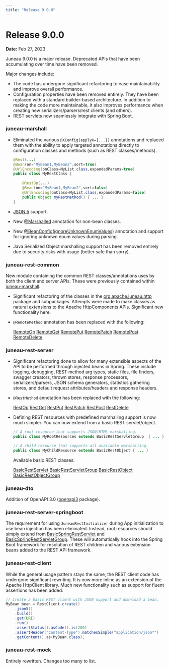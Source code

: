 ```yaml
---
title: "Release 9.0.0"
---
```


# Release 9.0.0

**Date:** Feb 27, 2023

Juneau 9.0.0 is a major release.
Deprecated APIs that have been accumulating over time have been removed.

Major changes include:

- The code has undergone significant refactoring to ease maintainability and improve overall performance.
- Configuration properties have been removed entirely.
  They have been replaced with a standard builder-based architecture.
  In addition to making the code more maintainable, it also improves performance when creating new serializers/parsers/rest clients (and others).
- REST servlets now seamlessly integrate with Spring Boot.

### juneau-marshall

- Eliminated the various `@XConfig(applyX={...})` annotations and replaced them with the ability to apply targeted annotations directly to configuration classes and methods (such as REST classes/methods).

  ```java
  @Rest(...)
  @Bean(on="MyBean1,MyBean2",sort=true)
  @UrlEncoding(onClass=MyList.class,expandedParams=true)
  public class MyRestClass {
      
      @RestOp(...)
      @Bean(on="MyBean1,MyBean2",sort=false)
      @UrlEncoding(onClass=MyList.class,expandedParams=false)
      public Object myRestMethod() { ... }
  }
  ```

- <a href="/site/apidocs/org/apache/juneau/marshaller/Json5.html" target="_blank">JSON 5</a> support.
- New <a href="/site/apidocs/org/apache/juneau/annotation/Marshalled.html" target="_blank">@Marshalled</a> annotation for non-bean classes.
- New [@BeanConfig(ignoreUnknownEnumValues)](API_DOCS/org/apache/juneau/annotation/BeanConfig.html#ignoreUnknownEnumValues()) annotation and support for ignoring unknown enum values during parsing.
- Java Serialized Object marshalling support has been removed entirely due to security risks with usage (better safe than sorry).

### juneau-rest-common

New module containing the common REST classes/annotations uses by both the client and server APIs.
These were previously contained within [juneau-marshall](/docs/topics/JuneauMarshallBasics).

- Significant refactoring of the classes in the <a href="/site/apidocs/org/apache/juneau/http/package-summary.html" target="_blank">org.apache.juneau.http</a> package and subpackages.
  Attempts were made to make classes as natural extensions to the Apache HttpComponents APIs.
  Significant new functionality here.
- `@RemoteMethod` annotation has been replaced with the following:

  <tree>
  <node-0><java-annotation><a href="/site/apidocs/org/apache/juneau/http/remote/RemoteOp.html" target="_blank">RemoteOp</a></java-annotation></node-0>
  <node-0><java-annotation><a href="/site/apidocs/org/apache/juneau/http/remote/RemoteGet.html" target="_blank">RemoteGet</a></java-annotation></node-0>
  <node-0><java-annotation><a href="/site/apidocs/org/apache/juneau/http/remote/RemotePut.html" target="_blank">RemotePut</a></java-annotation></node-0>
  <node-0><java-annotation><a href="/site/apidocs/org/apache/juneau/http/remote/RemotePatch.html" target="_blank">RemotePatch</a></java-annotation></node-0>
  <node-0><java-annotation><a href="/site/apidocs/org/apache/juneau/http/remote/RemotePost.html" target="_blank">RemotePost</a></java-annotation></node-0>
  <node-0><java-annotation><a href="/site/apidocs/org/apache/juneau/http/remote/RemoteDelete.html" target="_blank">RemoteDelete</a></java-annotation></node-0>
  </tree>

### juneau-rest-server

- Significant refactoring done to allow for many extensible aspects of the API to be performed through injected beans in Spring.
  These include logging, debugging, REST method arg types, static files, file finders, swagger creators, thrown stores, response processors, serializers/parsers, JSON schema generators, statistics gathering stores, and default request attributes/headers and response headers.
- `@RestMethod` annotation has been replaced with the following:

  <tree>
  <node-0><java-annotation><a href="/site/apidocs/org/apache/juneau/rest/annotation/RestOp.html" target="_blank">RestOp</a></java-annotation></node-0>
  <node-0><java-annotation><a href="/site/apidocs/org/apache/juneau/rest/annotation/RestGet.html" target="_blank">RestGet</a></java-annotation></node-0>
  <node-0><java-annotation><a href="/site/apidocs/org/apache/juneau/rest/annotation/RestPut.html" target="_blank">RestPut</a></java-annotation></node-0>
  <node-0><java-annotation><a href="/site/apidocs/org/apache/juneau/rest/annotation/RestPatch.html" target="_blank">RestPatch</a></java-annotation></node-0>
  <node-0><java-annotation><a href="/site/apidocs/org/apache/juneau/rest/annotation/RestPost.html" target="_blank">RestPost</a></java-annotation></node-0>
  <node-0><java-annotation><a href="/site/apidocs/org/apache/juneau/rest/annotation/RestDelete.html" target="_blank">RestDelete</a></java-annotation></node-0>
  </tree>
- Defining REST resources with predefined marshalling support is now much simpler.
  You can now extend from a basic REST servlet/object.

  ```java
  // A root resource that supports JSON/HTML marshalling.
  public class MyRootResources extends BasicRestServletGroup  { ... }
  
  // A child resource that supports all available marshalling.
  public class MyChildResource extends BasicRestObject { ... }
  ```

  Available basic REST classes:

  <tree>
  <node-0><java-class><a href="/site/apidocs/org/apache/juneau/rest/servlet/BasicRestServlet.html" target="_blank">BasicRestServlet</a></java-class></node-0>
  <node-0><java-class><a href="/site/apidocs/org/apache/juneau/rest/servlet/BasicRestServletGroup.html" target="_blank">BasicRestServletGroup</a></java-class></node-0>
  <node-0><java-class><a href="/site/apidocs/org/apache/juneau/rest/servlet/BasicRestObject.html" target="_blank">BasicRestObject</a></java-class></node-0>
  <node-0><java-class><a href="/site/apidocs/org/apache/juneau/rest/servlet/BasicRestObjectGroup.html" target="_blank">BasicRestObjectGroup</a></java-class></node-0>
  </tree>

### juneau-dto

Addition of OpenAPI 3.0 (<a href="/site/apidocs/org/apache/juneau/bean/openapi3/package-summary.html" target="_blank">openapi3</a> package).

### juneau-rest-server-springboot

The requirement for using `JuneauRestInitializer` during App initialization to use bean injection has been eliminated.
Instead, root resources should simply extend from <a href="/site/apidocs/org/apache/juneau/rest/springboot/BasicSpringRestServlet.html" target="_blank">BasicSpringRestServlet</a> and <a href="/site/apidocs/org/apache/juneau/rest/springboot/BasicSpringRestServletGroup.html" target="_blank">BasicSpringRestServletGroup</a>.
These will automatically hook into the Spring Boot framework for resolution of REST children and various extension beans added to the REST API framework.

### juneau-rest-client

While the general usage pattern stays the same, the REST client code has undergone significant rewriting.
It is now more inline as an extension of the Apache HttpClient library.
Much new functionality such as support for fluent assertions has been added.

```java
// Create a basic REST client with JSON support and download a bean.
MyBean bean = RestClient.create()
    .json5()
    .build()
    .get(URI)
    .run()
    .assertStatus().asCode().is(200)
    .assertHeader("Content-Type").matchesSimple("application/json*")
    .getContent().as(MyBean.class);
```

### juneau-rest-mock

Entirely rewritten.
Changes too many to list.